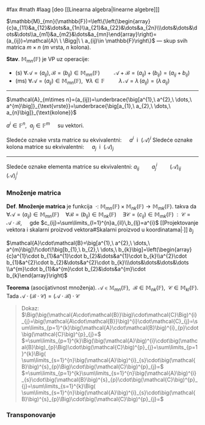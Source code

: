 #fax #math #laag [deo [[Linearna algebra|linearne algebre]]]
$\:$

$\mathbb{M}_{mn}(\mathbb{F})=\left\{\left(\begin{array}{c}a_{11}&a_{12}&\dots&a_{1n}\\a_{21}&a_{22}&\dots&a_{2n}\\\dots&\dots&\dots&\dots\\a_{m1}&a_{m2}&\dots&a_{mn}\end{array}\right)=(a_{ij})=\mathcal{A}\ \ \Bigg|\ \ a_{ij}\in \mathbb{F}\right\}$
— skup svih matrica $m\times n$ ($m$ vrsta, $n$ kolona).

**Stav**. $\mathbb{M}_{mn}(\mathbb{F})$ je VP uz operacije:
- (s) $\forall \mathcal{A}=(a_{ij}),\,\mathcal{B}=(b_{ij})\in \mathbb{M}_{mn}(\mathbb{F})$
  $\quad\quad \mathcal{A}+\mathcal{B}=(a_{ij})+(b_{ij})=(a_{ij}+b_{ij})$
- (ms) $\forall \mathcal{A}=(a_{ij})\in \mathbb{M}_{mn}(\mathbb{F}),\ \ \forall \lambda\in\mathbb{F}$
  $\quad\quad \lambda\,\mathcal{A}=\lambda\,(a_{ij})=(\lambda\,a_{ij})$
___
$\mathcal{A}_{m\times n}=(a_{ij})=\underbrace{\big[a^{1},\ a^{2},\ \dots,\ a^{m}\big]}_{\text{vrste}}=\underbrace{\big[a_{1},\ a_{2},\ \dots,\ a_{n}\big]}_{\text{kolone}}$

$a^{i}\in \mathbb{F}^{n},\ \ a_{j}\in\mathbb{F}^{m}\quad$ su vektori.

Sledeće oznake vrsta matrice su ekvivalentni: $\quad$$a^{i}\ \ \mathrm{i}\ \ (\mathcal{A})^{i}$
Sledeće oznake kolona matrice su ekvivalentni: $\quad$$a_{j}\ \ \mathrm{i}\ \ (\mathcal{A})_{j}$
___

Sledeće oznake elementa matrice su ekvivalentni:
$a_{ij}\quad\quad a^{i}_{j}\quad \quad(\mathcal{A})_{ij}\quad\quad(\mathcal{A})^{i}_{j}$

### Množenje matrica
**Def**. **Množenje matrica** je funkcija $\ \cdot:\ \mathbb{M}_{mn}(\mathbb{F})\times\mathbb{M}_{nk}(\mathbb{F})\to\mathbb{M}_{mk}(\mathbb{F})$.
takva da $\forall\mathcal{A}=(a_{ij})\in\mathbb{M}_{mn}(\mathbb{F})\quad\forall\mathcal{B}=(b_{ij})\in\mathbb{M}_{nk}(\mathbb{F})$$\quad$$\exists\mathcal{C}=(c_{ij})\in\mathbb{M}_{mk}(\mathbb{F})\ \ :\ \ \mathcal{C}=\mathcal{A}\cdot\mathcal{B},\quad$ gde $c_{ij}=\sum\limits_{l=1}^{n}a_{il}\,b_{lj}=a^{i}$ [[Projektovanje vektora i skalarni proizvod vektora#Skalarni proizvod u koordinatama|∙]] $b_{j}$

$\mathcal{A}\cdot\mathcal{B}=\big[a^{1},\ a^{2},\ \dots,\ a^{m}\big]\!\cdot\!\big[b_{1},\ b_{2},\ \dots,\ b_{k}\big]=\left(\begin{array}{c}a^{1}\cdot b_{1}&a^{1}\cdot b_{2}&\dots&a^{1}\cdot b_{k}\\a^{2}\cdot b_{1}&a^{2}\cdot b_{2}&\dots&a^{2}\cdot b_{k}\\\dots&\dots&\dots&\dots \\a^{m}\cdot b_{1}&a^{m}\cdot b_{2}&\dots&a^{m}\cdot b_{k}\end{array}\right)$

**Teorema** (asocijativnost množenja). $\mathcal{A}\in\mathbb{M}_{mn}(\mathbb{F}),\ \ \mathcal{B}\in\mathbb{M}_{nk}(\mathbb{F}),\ \ \mathcal{C}\in\mathbb{M}_{kl}(\mathbb{F}).$
Tada $\mathcal{A}\cdot(\mathcal{B}\cdot\mathcal{C})=(\mathcal{A}\cdot\mathcal{B})\cdot\mathcal{C}$
> Dokaz:
> $\Big(\big(\mathcal{A\cdot\mathcal{B}}\big)\cdot\mathcal{C}\Big)^{i}_{j}=\big(\mathcal{A\cdot\mathcal{B}}\big)^{i}\cdot\mathcal{C}_{j}=\sum\limits_{p=1}^{k}\big(\mathcal{A}\cdot\mathcal{B}\big)^{i}_{p}\cdot\big(\mathcal{C}\big)^{p}_{j}=$
> $=\sum\limits_{p=1}^{k}\Big(\big(\mathcal{A}\big)^{i}\cdot\big(\mathcal{B}\big)_{p}\Big)\cdot\big(\mathcal{C}\big)^{p}_{j}=\sum\limits_{p=1}^{k}\Big( \sum\limits_{s=1}^{n}\big(\mathcal{A}\big)^{i}_{s}\cdot\big(\mathcal{B}\big)^{s}_{p}\Big)\cdot\big(\mathcal{C}\big)^{p}_{j}=$
> $=\sum\limits_{p=1}^{k}\sum\limits_{s=1}^{n}\big(\mathcal{A}\big)^{i}_{s}\cdot\big(\mathcal{B}\big)^{s}_{p}\cdot\big(\mathcal{C}\big)^{p}_{j}=\sum\limits_{s=1}^{k}\Big( \sum\limits_{s=1}^{n}\big(\mathcal{A}\big)^{i}_{s}\cdot\big(\mathcal{B}\big)^{s}_{p}\Big)\cdot\big(\mathcal{C}\big)^{p}_{j}=$
### Transponovanje
